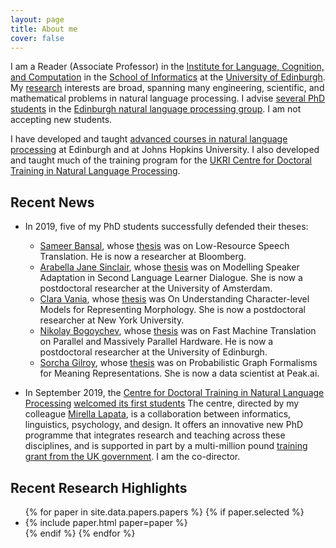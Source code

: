 ```yaml
---
layout: page
title: About me
cover: false
---
```


I am a Reader (Associate Professor) 
in the [Institute for Language, Cognition, and Computation](http://web.inf.ed.ac.uk/ilcc)
in the [School of Informatics](http://web.inf.ed.ac.uk/)
at the [University of Edinburgh](https://www.ed.ac.uk/).
My [research](papers) interests are broad, spanning many engineering, scientific,
and mathematical problems in natural language processing.
I advise [several PhD students](collaborators) in the
[Edinburgh natural language processing group](http://groups.inf.ed.ac.uk/edinburghnlp/).
I am not accepting new students.

I have developed and taught [advanced courses in natural language processing](teaching)
at Edinburgh and at Johns Hopkins University. I also developed and taught
much of the training program for the 
[UKRI Centre for Doctoral Training in Natural Language Processing](https://nlp-cdt.ac.uk/).

## Recent News
* In 2019, five of my PhD students successfully defended their theses:
  - [Sameer Bansal](https://0xsameer.github.io/), whose [thesis](https://era.ed.ac.uk/handle/1842/36781) was on 
    Low-Resource Speech Translation. He is now a researcher at Bloomberg.
  - [Arabella Jane Sinclair](https://staff.fnwi.uva.nl/a.j.sinclair/),
    whose [thesis](https://era.ed.ac.uk/handle/1842/37009) was on Modelling Speaker Adaptation in Second 
    Language Learner Dialogue. 
    She is now a postdoctoral researcher at the University of Amsterdam.
  - [Clara Vania](https://claravania.github.io/), whose [thesis](https://era.ed.ac.uk/handle/1842/36742) was 
    On Understanding Character-level Models for Representing Morphology.
    She is now a postdoctoral researcher at New York University.
  - [Nikolay Bogoychev](https://nbogoychev.com/),
    whose [thesis](https://www.era.lib.ed.ac.uk/handle/1842/35886) 
    was on Fast Machine Translation on Parallel and Massively Parallel 
    Hardware. 
    He is now a postdoctoral researcher at the University of Edinburgh.
  - [Sorcha Gilroy](https://uk.linkedin.com/in/sorcha-gilroy-a6105693), whose 
    [thesis](https://www.era.lib.ed.ac.uk/handle/1842/35606) was on 
    Probabilistic Graph Formalisms for Meaning Representations. 
    She is now a data scientist at Peak.ai.

* In September 2019, the 
[Centre for Doctoral Training in Natural Language Processing](https://edin.ac/cdt-in-nlp)
[welcomed its first students](https://twitter.com/EdinburghNLP/status/1173630819652579338)
The centre, directed by my colleague [Mirella Lapata](http://homepages.inf.ed.ac.uk/mlap/),
is a collaboration between informatics, linguistics, psychology, and design.
It offers an innovative new PhD programme that integrates research and 
teaching across these disciplines, and is supported in part by a 
multi-million pound [training grant from the UK government](https://www.ukri.org/research/themes-and-programmes/ukri-cdts-in-artificial-intelligence/). I am 
the co-director. 

## Recent Research Highlights

<ul>
{% for paper in site.data.papers.papers %}
  {% if paper.selected %}
  <li>
  {% include paper.html paper=paper %}
  </li>
  {% endif %}
{% endfor %}
</ul>

